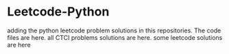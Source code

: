 # Leetcode-Python
adding the python leetcode problem solutions in this repositories. 
The code files are here.
all CTCI problems solutions are here.
some leetcode solutions are here








































































































































































































































































































































































































































































































































































































































































































































































































































































